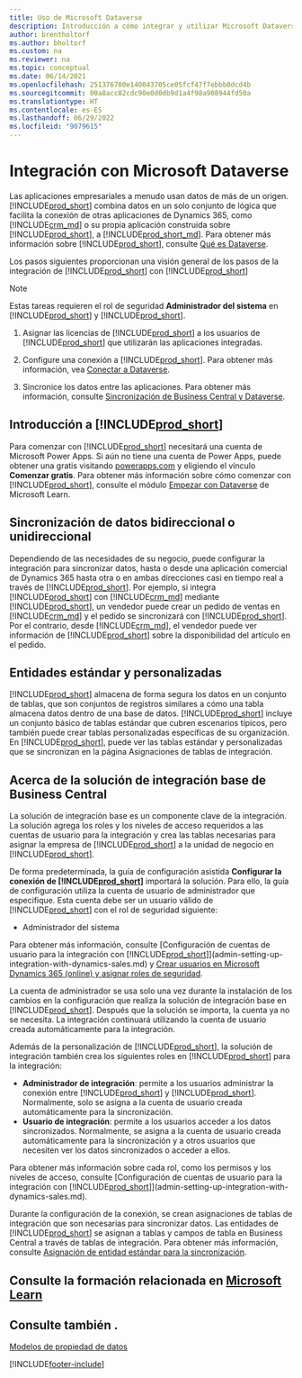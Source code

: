 ```yaml
---
title: Uso de Microsoft Dataverse
description: Introducción a cómo integrar y utilizar Microsoft Dataverse y sus componentes para conectarse a otras aplicaciones de Dynamics 365.
author: brentholtorf
ms.author: bholtorf
ms.custom: na
ms.reviewer: na
ms.topic: conceptual
ms.date: 06/14/2021
ms.openlocfilehash: 251376700e140043705ce05fcf47f7ebbb0dcd4b
ms.sourcegitcommit: 00a8acc82cdc90e0d0db9d1a4f98a908944fd50a
ms.translationtype: HT
ms.contentlocale: es-ES
ms.lasthandoff: 06/29/2022
ms.locfileid: "9079615"
---
```

# <a name="integrating-with-microsoft-dataverse"></a>Integración con Microsoft Dataverse

Las aplicaciones empresariales a menudo usan datos de más de un origen. [!INCLUDE[prod_short](includes/cds_long_md.md)] combina datos en un solo conjunto de lógica que facilita la conexión de otras aplicaciones de Dynamics 365, como [!INCLUDE[crm_md](includes/crm_md.md)] o su propia aplicación construida sobre [!INCLUDE[prod_short](includes/cds_long_md.md)], a [!INCLUDE[prod_short_md](includes/prod_short.md)]. Para obtener más información sobre [!INCLUDE[prod_short](includes/cds_long_md.md)], consulte [Qué es Dataverse](/powerapps/maker/common-data-service/data-platform-intro).

Los pasos siguientes proporcionan una visión general de los pasos de la integración de [!INCLUDE[prod_short](includes/cds_long_md.md)] con [!INCLUDE[prod_short](includes/prod_short.md)]

> [!Note]  
> Estas tareas requieren el rol de seguridad **Administrador del sistema** en [!INCLUDE[prod_short](includes/cds_long_md.md)] y [!INCLUDE[prod_short](includes/prod_short.md)].  

1. Asignar las licencias de [!INCLUDE[prod_short](includes/cds_long_md.md)] a los usuarios de [!INCLUDE[prod_short](includes/prod_short.md)] que utilizarán las aplicaciones integradas.

2. Configure una conexión a [!INCLUDE[prod_short](includes/cds_long_md.md)]. Para obtener más información, vea [Conectar a Dataverse](admin-how-to-set-up-a-dynamics-crm-connection.md).  

3. Sincronice los datos entre las aplicaciones. Para obtener más información, consulte [Sincronización de Business Central y Dataverse](admin-synchronizing-business-central-and-sales.md). 

## <a name="getting-started-with-prod_short"></a>Introducción a [!INCLUDE[prod_short](includes/cds_long_md.md)]

Para comenzar con [!INCLUDE[prod_short](includes/cds_long_md.md)] necesitará una cuenta de Microsoft Power Apps. Si aún no tiene una cuenta de Power Apps, puede obtener una gratis visitando [powerapps.com](https://make.powerapps.com/?utm_source=padocs&utm_medium=linkinadoc&utm_campaign=referralsfromdoc) y eligiendo el vínculo **Comenzar gratis**. Para obtener más información sobre cómo comenzar con [!INCLUDE[prod_short](includes/cds_long_md.md)], consulte el módulo [Empezar con Dataverse](/learn/modules/get-started-with-powerapps-common-data-service/) de Microsoft Learn.

## <a name="bi-directional-or-uni-directional-data-synchronization"></a>Sincronización de datos bidireccional o unidireccional

Dependiendo de las necesidades de su negocio, puede configurar la integración para sincronizar datos, hasta o desde una aplicación comercial de Dynamics 365 hasta otra o en ambas direcciones casi en tiempo real a través de [!INCLUDE[prod_short](includes/cds_long_md.md)]. Por ejemplo, si integra [!INCLUDE[prod_short](includes/prod_short.md)] con [!INCLUDE[crm_md](includes/crm_md.md)] mediante [!INCLUDE[prod_short](includes/cds_long_md.md)], un vendedor puede crear un pedido de ventas en [!INCLUDE[crm_md](includes/crm_md.md)] y el pedido se sincronizará con [!INCLUDE[prod_short](includes/prod_short.md)]. Por el contrario, desde [!INCLUDE[crm_md](includes/crm_md.md)], el vendedor puede ver información de [!INCLUDE[prod_short](includes/prod_short.md)] sobre la disponibilidad del artículo en el pedido. 

## <a name="standard-and-custom-entities"></a>Entidades estándar y personalizadas

[!INCLUDE[prod_short](includes/cds_long_md.md)] almacena de forma segura los datos en un conjunto de tablas, que son conjuntos de registros similares a cómo una tabla almacena datos dentro de una base de datos. [!INCLUDE[prod_short](includes/cds_long_md.md)] incluye un conjunto básico de tablas estándar que cubren escenarios típicos, pero también puede crear tablas personalizadas específicas de su organización. En [!INCLUDE[prod_short](includes/prod_short.md)], puede ver las tablas estándar y personalizadas que se sincronizan en la página Asignaciones de tablas de integración.

## <a name="about-the-business-central-base-integration-solution"></a>Acerca de la solución de integración base de Business Central

La solución de integración base es un componente clave de la integración. La solución agrega los roles y los niveles de acceso requeridos a las cuentas de usuario para la integración y crea las tablas necesarias para asignar la empresa de [!INCLUDE[prod_short](includes/prod_short.md)] a la unidad de negocio en [!INCLUDE[prod_short](includes/cds_long_md.md)]. 

De forma predeterminada, la guía de configuración asistida **Configurar la conexión de [!INCLUDE[prod_short](includes/cds_long_md.md)]** importará la solución. Para ello, la guía de configuración utiliza la cuenta de usuario de administrador que especifique. Esta cuenta debe ser un usuario válido de [!INCLUDE[prod_short](includes/cds_long_md.md)] con el rol de seguridad siguiente:

* Administrador del sistema  

Para obtener más información, consulte [Configuración de cuentas de usuario para la integración con [!INCLUDE[prod_short](includes/cds_long_md.md)]](admin-setting-up-integration-with-dynamics-sales.md) y [Crear usuarios en Microsoft Dynamics 365 (online) y asignar roles de seguridad](/dynamics365/customer-engagement/admin/create-users-assign-online-security-roles). 

La cuenta de administrador se usa solo una vez durante la instalación de los cambios en la configuración que realiza la solución de integración base en [!INCLUDE[prod_short](includes/cds_long_md.md)]. Después que la solución se importa, la cuenta ya no se necesita. La integración continuará utilizando la cuenta de usuario creada automáticamente para la integración.

Además de la personalización de [!INCLUDE[prod_short](includes/cds_long_md.md)], la solución de integración también crea los siguientes roles en [!INCLUDE[prod_short](includes/cds_long_md.md)] para la integración:

* **Administrador de integración**: permite a los usuarios administrar la conexión entre [!INCLUDE[prod_short](includes/prod_short.md)] y [!INCLUDE[prod_short](includes/cds_long_md.md)]. Normalmente, solo se asigna a la cuenta de usuario creada automáticamente para la sincronización.  
* **Usuario de integración**: permite a los usuarios acceder a los datos sincronizados. Normalmente, se asigna a la cuenta de usuario creada automáticamente para la sincronización y a otros usuarios que necesiten ver los datos sincronizados o acceder a ellos.

Para obtener más información sobre cada rol, como los permisos y los niveles de acceso, consulte [Configuración de cuentas de usuario para la integración con [!INCLUDE[prod_short](includes/cds_long_md.md)]](admin-setting-up-integration-with-dynamics-sales.md).

Durante la configuración de la conexión, se crean asignaciones de tablas de integración que son necesarias para sincronizar datos. Las entidades de [!INCLUDE[prod_short](includes/cds_long_md.md)] se asignan a tablas y campos de tabla en Business Central a través de tablas de integración. Para obtener más información, consulte [Asignación de entidad estándar para la sincronización](admin-synchronizing-business-central-and-sales.md#standard-table-mapping-for-synchronization).

## <a name="see-related-training-at-microsoft-learn"></a>Consulte la formación relacionada en [Microsoft Learn](/learn/modules/use-model-driven-apps-common-data-service/)

## <a name="see-also"></a>Consulte también .

[Modelos de propiedad de datos](admin-cds-company-concept.md)  
<!--needs to be removed as this is moved to dev-itpro docs[Walkthrough: Customizing an Integration with Dataverse](\dynamics365\business-central\dev-itpro\administration\administration-custom-cds-integration) -->


[!INCLUDE[footer-include](includes/footer-banner.md)]